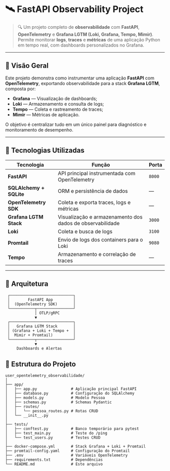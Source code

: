 # 🛰️ FastAPI Observability Project

> 🔍 Um projeto completo de **observabilidade** com **FastAPI**, **OpenTelemetry** e **Grafana LGTM (Loki, Grafana, Tempo, Mimir)**.  
> Permite monitorar **logs**, **traces** e **métricas** de uma aplicação Python em tempo real, com dashboards personalizados no Grafana.

---

## 📘 Visão Geral

Este projeto demonstra como instrumentar uma aplicação **FastAPI** com **OpenTelemetry**, exportando observabilidade para a stack **Grafana LGTM**, composta por:
- **Grafana** — Visualização de dashboards;
- **Loki** — Armazenamento e consulta de logs;
- **Tempo** — Coleta e rastreamento de traces;
- **Mimir** — Métricas de aplicação.

O objetivo é centralizar tudo em um único painel para diagnóstico e monitoramento de desempenho.

---

## 🧩 Tecnologias Utilizadas

| Tecnologia | Função | Porta |
|-------------|--------|-------|
| **FastAPI** | API principal instrumentada com OpenTelemetry | `8000` |
| **SQLAlchemy + SQLite** | ORM e persistência de dados | — |
| **OpenTelemetry SDK** | Coleta e exporta traces, logs e métricas | — |
| **Grafana LGTM Stack** | Visualização e armazenamento dos dados de observabilidade | `3000` |
| **Loki** | Coleta e busca de logs | `3100` |
| **Promtail** | Envio de logs dos containers para o Loki | `9080` |
| **Tempo** | Armazenamento e correlação de traces | — |

---

## 🧱 Arquitetura

```text
 ┌────────────────────────────┐
 │        FastAPI App         │
 │  (OpenTelemetry SDK)       │
 └───────────┬────────────────┘
             │ OTLP/gRPC
             ▼
 ┌────────────────────────────┐
 │   Grafana LGTM Stack       │
 │ (Grafana + Loki + Tempo +  │
 │  Mimir + Promtail)         │
 └───────────┬────────────────┘
             ▼
     Dashboards e Alertas

```

## 📁 Estrutura do Projeto  

```text
user_opentelemetry_observabilidade/
│
├── app/
│   ├── app.py               # Aplicação principal FastAPI
│   ├── database.py          # Configuração do SQLAlchemy
│   ├── models.py            # Modelo Pessoa
│   ├── schemas.py           # Schemas Pydantic
│   ├── routes/
│   │   └── pessoa_routes.py # Rotas CRUD
│   └── __init__.py
│
├── tests/
│   ├── conftest.py          # Banco temporário para pytest
│   ├── test_main.py         # Teste do /ping
│   └── test_users.py        # Testes CRUD
│
├── docker-compose.yml       # Stack Grafana + Loki + Promtail
├── promtail-config.yaml     # Configuração do Promtail
├── .env                     # Variáveis OpenTelemetry
├── requirements.txt         # Dependências
└── README.md                # Este arquivo


